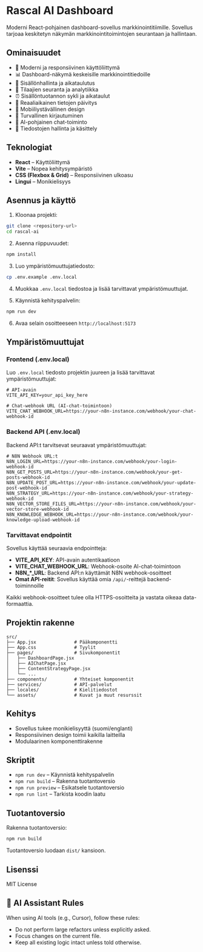 # Rascal AI Dashboard

Moderni React-pohjainen dashboard-sovellus markkinointitiimille. Sovellus tarjoaa keskitetyn näkymän markkinointitoimintojen seurantaan ja hallintaan.

## Ominaisuudet

- 🎨 Moderni ja responsiivinen käyttöliittymä
- 📊 Dashboard-näkymä keskeisille markkinointitiedoille
- 📝 Sisällönhallinta ja aikataulutus
- 👥 Tilaajien seuranta ja analytiikka
- ⏰ Sisällöntuotannon sykli ja aikataulut
- 🔄 Reaaliaikainen tietojen päivitys
- 📱 Mobiiliystävällinen design
- 🔐 Turvallinen kirjautuminen
- 🤖 AI-pohjainen chat-toiminto
- 📁 Tiedostojen hallinta ja käsittely

## Teknologiat

- **React** – Käyttöliittymä
- **Vite** – Nopea kehitysympäristö
- **CSS (Flexbox & Grid)** – Responsiivinen ulkoasu
- **Lingui** – Monikielisyys

## Asennus ja käyttö

1. Kloonaa projekti:
```bash
git clone <repository-url>
cd rascal-ai
```

2. Asenna riippuvuudet:
```bash
npm install
```

3. Luo ympäristömuuttujatiedosto:
```bash
cp .env.example .env.local
```

4. Muokkaa `.env.local` tiedostoa ja lisää tarvittavat ympäristömuuttujat.

5. Käynnistä kehityspalvelin:
```bash
npm run dev
```

6. Avaa selain osoitteeseen `http://localhost:5173`

## Ympäristömuuttujat

### Frontend (.env.local)

Luo `.env.local` tiedosto projektin juureen ja lisää tarvittavat ympäristömuuttujat:

```env
# API-avain
VITE_API_KEY=your_api_key_here

# Chat-webhook URL (AI-chat-toimintoon)
VITE_CHAT_WEBHOOK_URL=https://your-n8n-instance.com/webhook/your-chat-webhook-id
```

### Backend API (.env.local)

Backend API:t tarvitsevat seuraavat ympäristömuuttujat:

```env
# N8N Webhook URL:t
N8N_LOGIN_URL=https://your-n8n-instance.com/webhook/your-login-webhook-id
N8N_GET_POSTS_URL=https://your-n8n-instance.com/webhook/your-get-posts-webhook-id
N8N_UPDATE_POST_URL=https://your-n8n-instance.com/webhook/your-update-post-webhook-id
N8N_STRATEGY_URL=https://your-n8n-instance.com/webhook/your-strategy-webhook-id
N8N_VECTOR_STORE_FILES_URL=https://your-n8n-instance.com/webhook/your-vector-store-webhook-id
N8N_KNOWLEDGE_WEBHOOK_URL=https://your-n8n-instance.com/webhook/your-knowledge-upload-webhook-id
```

### Tarvittavat endpointit

Sovellus käyttää seuraavia endpointteja:

- **VITE_API_KEY**: API-avain autentikaatioon
- **VITE_CHAT_WEBHOOK_URL**: Webhook-osoite AI-chat-toimintoon
- **N8N_*_URL**: Backend API:n käyttämät N8N webhook-osoitteet
- **Omat API-reitit**: Sovellus käyttää omia `/api/`-reittejä backend-toiminnoille

Kaikki webhook-osoitteet tulee olla HTTPS-osoitteita ja vastata oikeaa data-formaattia.

## Projektin rakenne

```
src/
├── App.jsx              # Pääkomponentti
├── App.css              # Tyylit
├── pages/               # Sivukomponentit
│   ├── DashboardPage.jsx
│   ├── AIChatPage.jsx
│   ├── ContentStrategyPage.jsx
│   └── ...
├── components/          # Yhteiset komponentit
├── services/            # API-palvelut
├── locales/             # Kielitiedostot
└── assets/              # Kuvat ja muut resurssit
```

## Kehitys

- Sovellus tukee monikielisyyttä (suomi/englanti)
- Responsiivinen design toimii kaikilla laitteilla
- Modulaarinen komponenttirakenne

## Skriptit

- `npm run dev` – Käynnistä kehityspalvelin
- `npm run build` – Rakenna tuotantoversio
- `npm run preview` – Esikatsele tuotantoversio
- `npm run lint` – Tarkista koodin laatu

## Tuotantoversio

Rakenna tuotantoversio:

```bash
npm run build
```

Tuotantoversio luodaan `dist/` kansioon.

## Lisenssi

MIT License


## 🤖 AI Assistant Rules

When using AI tools (e.g., Cursor), follow these rules:

- Do not perform large refactors unless explicitly asked.
- Focus changes on the current file.
- Keep all existing logic intact unless told otherwise.